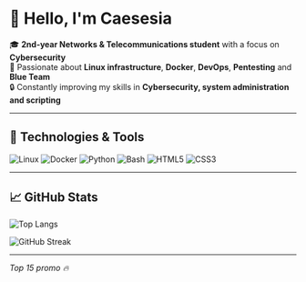 # 👋 Hello, I'm Caesesia

🎓 **2nd-year Networks & Telecommunications student** with a focus on **Cybersecurity**  
🐧 Passionate about **Linux infrastructure**, **Docker**, **DevOps**, **Pentesting** and **Blue Team**  
🔒 Constantly improving my skills in **Cybersecurity, system administration and scripting**  

---

## 🔧 Technologies & Tools
![Linux](https://img.shields.io/badge/Linux-FCC624?style=for-the-badge&logo=linux&logoColor=black)
![Docker](https://img.shields.io/badge/Docker-2496ED?style=for-the-badge&logo=docker&logoColor=white)
![Python](https://img.shields.io/badge/Python-3670A0?style=for-the-badge&logo=python&logoColor=white)
![Bash](https://img.shields.io/badge/Bash-4EAA25?style=for-the-badge&logo=gnubash&logoColor=white)
![HTML5](https://img.shields.io/badge/HTML5-E34F26?style=for-the-badge&logo=html5&logoColor=white)
![CSS3](https://img.shields.io/badge/CSS3-1572B6?style=for-the-badge&logo=css3&logoColor=white)

---

## 📈 GitHub Stats
 ![Top Langs](https://github-readme-stats.vercel.app/api/top-langs/?username=caesesia&layout=compact&theme=radical)

 ![GitHub Streak](https://streak-stats.demolab.com?user=caesesia&theme=radical)



---
<!--
## 📫 How to reach me
- ✉️ Email: `R E D A C T E D`
- 🌐 Portfolio (in build): `R E D A C T E D`

---
-->
*Top 15 promo 🔥*
